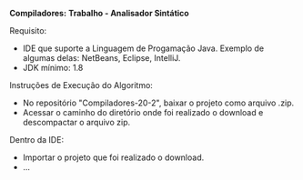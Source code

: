 **Compiladores:**
**Trabalho - Analisador Sintático**

Requisito:
- IDE que suporte a Linguagem de Progamação Java. Exemplo de algumas delas: NetBeans, Eclipse, IntelliJ.
- JDK mínimo: 1.8

Instruções de Execução do Algoritmo:
- No repositório "Compiladores-20-2", baixar o projeto como arquivo .zip.
- Acessar o caminho do diretório onde foi realizado o download e descompactar o arquivo zip. 

Dentro da IDE:
- Importar o projeto que foi realizado o download.
- ...
